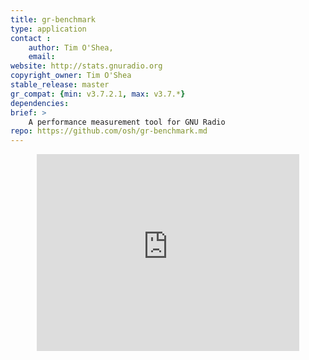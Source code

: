 ```yaml
---
title: gr-benchmark
type: application
contact :  
    author: Tim O'Shea,
    email: 
website: http://stats.gnuradio.org
copyright_owner: Tim O'Shea
stable_release: master
gr_compat: {min: v3.7.2.1, max: v3.7.*}
dependencies:
brief: >
    A performance measurement tool for GNU Radio
repo: https://github.com/osh/gr-benchmark.md
---
```


<div class="youtube" align="center">
<iframe width="420" height="315" src="https://www.youtube.com/embed/dDj7DuHVV9E" frameborder="0"></iframe>
</div>
